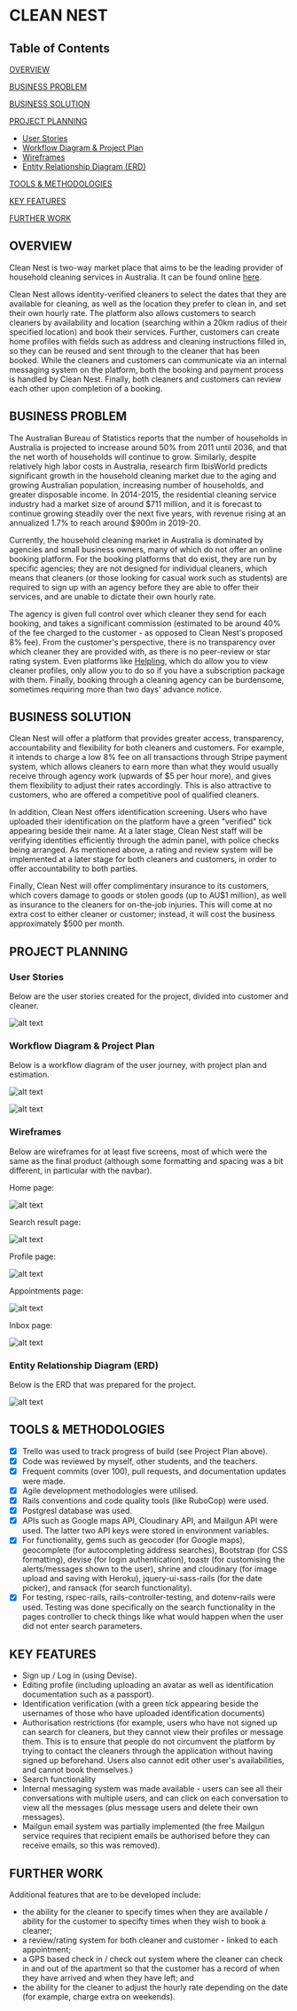# CLEAN NEST

## Table of Contents

[OVERVIEW](#overview)  

[BUSINESS PROBLEM](#businessproblem)

[BUSINESS SOLUTION](#businesssolution)

[PROJECT PLANNING](#businesssolution)
* [User Stories](#userstories)
* [Workflow Diagram & Project Plan](#workflow)
* [Wireframes](#wireframes)
* [Entity Relationship Diagram (ERD)](#erd)

[TOOLS & METHODOLOGIES](#tools)

[KEY FEATURES](#keyfeatures)

[FURTHER WORK](#furtherwork)

<a name="overview"/></a>
## OVERVIEW

Clean Nest is two-way market place that aims to be the leading provider of household cleaning services in Australia. It can be found online [here](https://clean-nest.herokuapp.com/).

Clean Nest allows identity-verified cleaners to select the dates that they are available for cleaning, as well as the location they prefer to clean in, and set their own hourly rate. The platform also allows customers to search cleaners by availability and location (searching within a 20km radius of their specified location) and book their services. Further, customers can create home profiles with fields such as address and cleaning instructions filled in, so they can be reused and sent through to the cleaner that has been booked. While the cleaners and customers can communicate via an internal messaging system on the platform, both the booking and payment process is handled by Clean Nest. Finally, both cleaners and customers can review each other upon completion of a booking.

<a name="businessproblem"/></a>
## BUSINESS PROBLEM

The Australian Bureau of Statistics reports that the number of households in Australia is projected to increase around 50% from 2011 until 2036, and that the net worth of households will continue to grow. Similarly, despite relatively high labor costs in Australia, research firm IbisWorld predicts significant growth in the household cleaning market due to the aging and growing Australian population, increasing number of households, and greater disposable income. In 2014-2015, the residential cleaning service industry had a market size of around $711 million, and it is forecast to continue growing steadily over the next five years, with revenue rising at an annualized 1.7% to reach around $900m in 2019-20.

Currently, the household cleaning market in Australia is dominated by agencies and small business owners, many of which do not offer an online booking platform. For the booking platforms that do exist, they are run by specific agencies; they are not designed for individual cleaners, which means that cleaners (or those looking for casual work such as students) are required to sign up with an agency before they are able to offer their services, and are unable to dictate their own hourly rate.

The agency is given full control over which cleaner they send for each booking, and takes a significant commission (estimated to be around 40% of the fee charged to the customer - as opposed to Clean Nest's proposed 8% fee). From the customer's perspective, there is no transparency over which cleaner they are provided with, as there is no peer-review or star rating system. Even platforms like [Helpling](www.helpling.com.au), which do allow you to view cleaner profiles, only allow you to do so if you have a subscription package with them. Finally, booking through a cleaning agency can be burdensome, sometimes requiring more than two days' advance notice.


<a name="businesssolution"/></a>
## BUSINESS SOLUTION

Clean Nest will offer a platform that provides greater access, transparency, accountability and flexibility for both cleaners and customers. For example, it intends to charge a low 8% fee on all transactions through Stripe payment system, which allows cleaners to earn more than what they would usually receive through agency work (upwards of $5 per hour more), and gives them flexibility to adjust their rates accordingly. This is also attractive to customers, who are offered a competitive pool of qualified cleaners.

In addition, Clean Nest offers identification screening. Users who have uploaded their identification on the platform have a green "verified" tick appearing beside their name. At a later stage, Clean Nest staff will be verifying identities efficiently through the admin panel, with police checks being arranged. As mentioned above, a rating and review system will be implemented at a later stage for both cleaners and customers, in order to offer accountability to both parties.

Finally, Clean Nest will offer complimentary insurance to its customers, which covers damage to goods or stolen goods (up to AU$1 million), as well as insurance to the cleaners for on-the-job injuries. This will come at no extra cost to either cleaner or customer; instead, it will cost the business approximately $500 per month.

<a name="projectplanning"/></a>
## PROJECT PLANNING

<a name="userstories"/></a>
### User Stories

Below are the user stories created for the project, divided into customer and cleaner.

![alt text](https://user-images.githubusercontent.com/30306087/32641765-df3f6436-c623-11e7-82e0-83eb0ef9bdcc.png)

<a name="workflow"/></a>
### Workflow Diagram & Project Plan

Below is a workflow diagram of the user journey, with project plan and estimation.

![alt text](https://user-images.githubusercontent.com/30306087/32642409-3fb1b1e4-c628-11e7-89ae-f1e782828cf6.jpg)

![alt text](https://user-images.githubusercontent.com/30306087/32642740-71b80858-c62a-11e7-92ad-115f3217415b.png)

<a name="wireframes"/></a>
### Wireframes

Below are wireframes for at least five screens, most of which were the same as the final product (although some formatting and spacing was a bit different, in particular with the navbar).

Home page:

![alt text](https://user-images.githubusercontent.com/30306087/32641849-65e1558a-c624-11e7-8e2c-2ff7284843bc.png)

Search result page:

![alt text](https://user-images.githubusercontent.com/30306087/32641824-33d8e3e6-c624-11e7-92d2-d49a1ec5806f.png)

Profile page:

![alt text](https://user-images.githubusercontent.com/30306087/32642142-42db3798-c626-11e7-8486-f70dce8dcfa9.png)

Appointments page:

![alt text](https://user-images.githubusercontent.com/30306087/32642001-7b7fbbc4-c625-11e7-9a90-13238afb97ba.png)

Inbox page:

![alt text](https://user-images.githubusercontent.com/30306087/32642203-bbb369e2-c626-11e7-85f7-0ea4fe2823d5.png)

<a name="erd"/></a>
### Entity Relationship Diagram (ERD)

Below is the ERD that was prepared for the project.

![alt text](https://user-images.githubusercontent.com/30306087/32720550-00875798-c8b8-11e7-89e5-42d683597d1e.png)

<a name="tools"/></a>
## TOOLS & METHODOLOGIES

- [x] Trello was used to track progress of build (see Project Plan above).
- [x] Code was reviewed by myself, other students, and the teachers.
- [x] Frequent commits (over 100), pull requests, and documentation updates were made.
- [x] Agile development methodologies were utilised.
- [x] Rails conventions and code quality tools (like RuboCop) were used.
- [x] Postgresl database was used.
- [x] APIs such as Google maps API, Cloudinary API, and Mailgun API were used. The latter two API keys were stored in environment variables.
- [x] For functionality, gems such as geocoder (for Google maps), geocomplete (for autocompleting address searches), Bootstrap (for CSS formatting), devise (for login authentication), toastr (for customising the alerts/messages shown to the user), shrine and cloudinary (for image upload and saving with Heroku), jquery-ui-sass-rails (for the date picker), and ransack (for search functionality).
- [x] For testing, rspec-rails, rails-controller-testing, and dotenv-rails were used. Testing was done specifically on the search functionality in the pages controller to check things like what would happen when the user did not enter search parameters.

<a name="keyfeatures"/></a>
## KEY FEATURES

* Sign up / Log in (using Devise).
* Editing profile (including uploading an avatar as well as identification documentation such as a passport).
* Identification verification (with a green tick appearing beside the usernames of those who have uploaded identification documents)
* Authorisation restrictions (for example, users who have not signed up can search for cleaners, but they cannot view their profiles or message them. This is to ensure that people do not circumvent the platform by trying to contact the cleaners through the application without having signed up beforehand. Users also cannot edit other user's availabilities, and cannot book themselves.)
* Search functionality
* Internal messaging system was made available - users can see all their conversations with multiple users, and can click on each conversation to view all the messages (plus message users and delete their own messages).
* Mailgun email system was partially implemented (the free Mailgun service requires that recipient emails be authorised before they can receive emails, so this was removed).

<a name="furtherwork"/></a>
## FURTHER WORK

Additional features that are to be developed include:

- the ability for the cleaner to specify times when they are available / ability for the customer to specifty times when they wish to book a cleaner;
- a review/rating system for both cleaner and customer - linked to each appointment;
- a GPS based check in / check out system where the cleaner can check in and out of the apartment so that the customer has a record of when they have arrived and when they have left; and
- the ability for the cleaner to adjust the hourly rate depending on the date (for example, charge extra on weekends).
